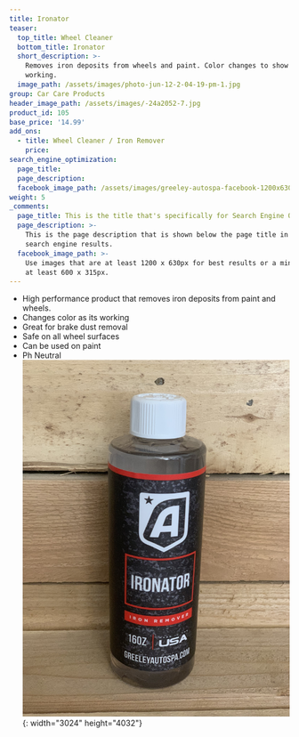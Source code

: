 ```yaml
---
title: Ironator
teaser:
  top_title: Wheel Cleaner
  bottom_title: Ironator
  short_description: >-
    Removes iron deposits from wheels and paint. Color changes to show its
    working.
  image_path: /assets/images/photo-jun-12-2-04-19-pm-1.jpg
group: Car Care Products
header_image_path: /assets/images/-24a2052-7.jpg
product_id: 105
base_price: '14.99'
add_ons:
  - title: Wheel Cleaner / Iron Remover
    price:
search_engine_optimization:
  page_title:
  page_description:
  facebook_image_path: /assets/images/greeley-autospa-facebook-1200x630.png
weight: 5
_comments:
  page_title: This is the title that's specifically for Search Engine Optimization.
  page_description: >-
    This is the page description that is shown below the page title in the
    search engine results.
  facebook_image_path: >-
    Use images that are at least 1200 x 630px for best results or a minimum of
    at least 600 x 315px.
---
```


* High performance product that removes iron deposits from paint and wheels.
* Changes color as its working
* Great for brake dust removal
* Safe on all wheel surfaces
* Can be used on paint
* Ph Neutral![](/assets/images/photo-jun-12-2-04-19-pm.jpg){: width="3024" height="4032"}